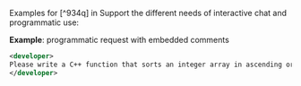 Examples for [^934q] in Support the different needs of interactive chat and programmatic use:

**Example**: programmatic request with embedded comments

~~~xml
<developer>
Please write a C++ function that sorts an integer array in ascending order using the bubble sort algorithm. Include comments explaining each step. Respond with just the code, without any formatting.
</developer>
~~~